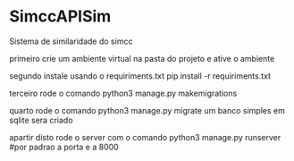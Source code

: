 # SimccAPISim
Sistema de similaridade do simcc 

primeiro crie um ambiente virtual na pasta do projeto e ative o ambiente

segundo instale usando o requiriments.txt  pip install -r requiriments.txt 

terceiro rode o comando python3 manage.py makemigrations

quarto rode o comando python3 manage.py migrate um banco simples em sqlite sera criado


apartir disto rode o server com o comando  python3 manage.py runserver <nome da porta> #por padrao a porta e a 8000
